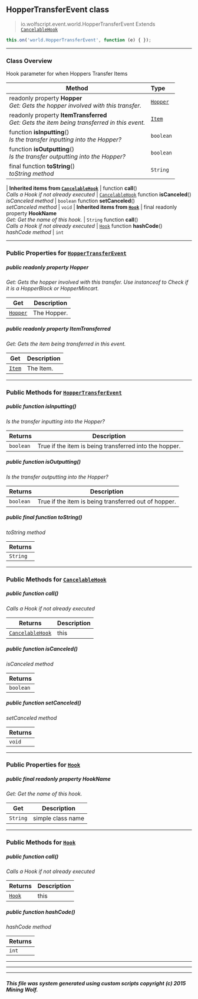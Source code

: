 ## HopperTransferEvent __class__

>io.wolfscript.event.world.HopperTransferEvent
>Extends [`CancelableHook`](../../hook/CancelableHook.md)
``` javascript
this.on('world.HopperTransferEvent', function (e) { });
```


---

### Class Overview

Hook parameter for when Hoppers Transfer Items

Method | Type   
--- | :--- 
 readonly property __Hopper__ <br> _Get: Gets the hopper involved with this transfer._ | [`Hopper`](../../api/inventory/Hopper.md)
 readonly property __ItemTransferred__ <br> _Get: Gets the item being transferred in this event._ | [`Item`](../../api/inventory/Item.md)
 function __isInputting__() <br> _Is the transfer inputting into the Hopper?_ | `boolean`
 function __isOutputting__() <br> _Is the transfer outputting into the Hopper?_ | `boolean`
final function __toString__() <br> _toString method_ | `String`
 |
__Inherited items from [`CancelableHook`](../../hook/CancelableHook.md)__ |
 function __call__() <br> _Calls a Hook if not already executed_ | [`CancelableHook`](../../hook/CancelableHook.md)
 function __isCanceled__() <br> _isCanceled method_ | `boolean`
 function __setCanceled__() <br> _setCanceled method_ | `void`
 |
__Inherited items from [`Hook`](../../hook/Hook.md)__ |
final readonly property __HookName__ <br> _Get: Get the name of this hook._ | `String`
 function __call__() <br> _Calls a Hook if not already executed_ | [`Hook`](../../hook/Hook.md)
 function __hashCode__() <br> _hashCode method_ | `int`







---


### Public Properties for [`HopperTransferEvent`](HopperTransferEvent.md)

##### <a id='hopper'></a>public  readonly property __Hopper__

_Get: Gets the hopper involved with this transfer. Use instanceof to Check if it is a HopperBlock or HopperMincart._

Get | Description
--- | --- 
[`Hopper`](../../api/inventory/Hopper.md) | The Hopper.



##### <a id='itemtransferred'></a>public  readonly property __ItemTransferred__

_Get: Gets the item being transferred in this event._

Get | Description
--- | --- 
[`Item`](../../api/inventory/Item.md) | The Item.



---

### Public Methods for [`HopperTransferEvent`](HopperTransferEvent.md)

##### <a id='isinputting'></a>public  function __isInputting__()

_Is the transfer inputting into the Hopper?_

Returns | Description
--- | --- 
`boolean` | True if the item is being transferred into the hopper.


##### <a id='isoutputting'></a>public  function __isOutputting__()

_Is the transfer outputting into the Hopper?_

Returns | Description
--- | --- 
`boolean` | True if the item is being transferred out of hopper.


##### <a id='tostring'></a>public final function __toString__()

_toString method_

Returns | 
--- | 
`String` |


---

### Public Methods for [`CancelableHook`](../../hook/CancelableHook.md)

##### <a id='call'></a>public  function __call__()

_Calls a Hook if not already executed_

Returns | Description
--- | --- 
[`CancelableHook`](../../hook/CancelableHook.md) | this


##### <a id='iscanceled'></a>public  function __isCanceled__()

_isCanceled method_

Returns | 
--- | 
`boolean` |


##### <a id='setcanceled'></a>public  function __setCanceled__()

_setCanceled method_

Returns | 
--- | 
`void` |


---

### Public Properties for [`Hook`](../../hook/Hook.md)

##### <a id='hookname'></a>public final readonly property __HookName__

_Get: Get the name of this hook._

Get | Description
--- | --- 
`String` | simple class name



---

### Public Methods for [`Hook`](../../hook/Hook.md)

##### <a id='call'></a>public  function __call__()

_Calls a Hook if not already executed_

Returns | Description
--- | --- 
[`Hook`](../../hook/Hook.md) | this


##### <a id='hashcode'></a>public  function __hashCode__()

_hashCode method_

Returns | 
--- | 
`int` |


---


---


---


##### This file was system generated using custom scripts copyright (c) 2015 Mining Wolf.
	

